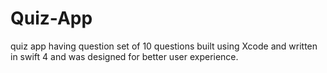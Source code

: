 # Quiz-App
quiz app having question set of 10 questions built using Xcode and written in swift 4 and was designed for better user experience.
